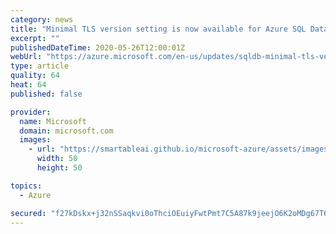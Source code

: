 ```yaml
---
category: news
title: "Minimal TLS version setting is now available for Azure SQL Database and Azure Synapse Analytics "
excerpt: ""
publishedDateTime: 2020-05-26T12:00:01Z
webUrl: "https://azure.microsoft.com/en-us/updates/sqldb-minimal-tls-version/"
type: article
quality: 64
heat: 64
published: false

provider:
  name: Microsoft
  domain: microsoft.com
  images:
    - url: "https://smartableai.github.io/microsoft-azure/assets/images/organizations/microsoft.com-50x50.jpg"
      width: 50
      height: 50

topics:
  - Azure

secured: "f27kDskx+j32nSSaqkvi0oThciOEuiyFwtPmt7C5A87k9jeejO6K2oMDg67T6ah3gn1pkgGiepxFR76Ud7l3NnH/nnNXjPztOR8+/6wJ9SdLHSjmG0XrwxaX7CDNKuyhrs/LDLEYAV3f/BfVM5YBunfy98O/JBeK5VtdZRPRTlgN+p1k9MJkZl/qMsRCGu3lOe1x0+sbbzUt4SsZ2coC3A9tgH6gwTltx9lgO8zmNutrkmcWBkvFczXJtYTpwR+iuEvM2zQfdxdgmCaX7jFHp/3J1zwKth+jp8dpWZj1j/vFhdzEwaTFfd8hOoy0PggX17ajbbIUDMB9H8LvjU/Ayw==;QklMSOgOMUBO+8QebMs2oQ=="
---
```


